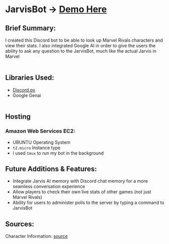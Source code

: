 # JarvisBot -> [Demo Here](https://discord.com/oauth2/authorize?client_id=1353878573861179402&permissions=1689934340028480&integration_type=0&scope=bot)
## Brief Summary:
I created this Discord bot to be able to look up Marvel Rivals characters and view their stats. I also integrated Google AI in order to give
the users the ability to ask any question to the JarvisBot, much like the actual Jarvis in Marvel
<br></br>
## Libraries Used:
- [Discord.py](https://discordpy.readthedocs.io/en/stable/index.html)
- Google Genai
<br></br>
## Hosting
### Amazon Web Services EC2:
- UBUNTU Operating System
- `t2.micro` Instance type
- I used `tmux` to run my bot in the background

## Future Additions & Features:
- Integrate Jarvis AI memory with Discord chat memory for a more seamless conversation experience
- Allow players to check their own live stats of other games (not just Marvel Rivals)
- Ability for users to administer polls to the server by typing a command to JarvisBot

## Sources:

Character Information: [source](https://www.marvelrivals.com/heroes_data/)






